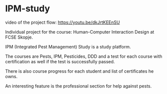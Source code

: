 # IPM-study
video of the project flow: https://youtu.be/dkJrtKEEnSU

Individual project for the course: Human-Computer Interaction Design at FCSE Skopje.

IPM (Integrated Pest Management) Study is a study platform. 

The courses are Pests, IPM, Pesticides, DDD and a test for each course with certification as well if the test is successfully passed. 

There is also course progress for each student and list of certificates he owns.

An interesting feature is the professional section for help against pests.

